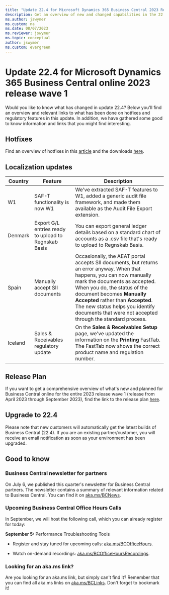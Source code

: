 ```yaml
---
title: "Update 22.4 for Microsoft Dynamics 365 Business Central 2023 Release Wave 1"
description: Get an overview of new and changed capabilities in the 22.4 update of Business Central online, which is part of 2023 release wave 1.
ms.author: jswymer
ms.custom: na
ms.date: 08/07/2023
ms.reviewer: jswymer
ms.topic: conceptual
author: jswymer
ms.custom: evergreen
---
```


# Update 22.4 for Microsoft Dynamics 365 Business Central online 2023 release wave 1

Would you like to know what has changed in update 22.4? Below you'll find an overview and relevant links to what has been done on hotfixes and regulatory features in this update. In addition, we have gathered some good to know information and links that you might find interesting.

## Hotfixes

Find an overview of hotfixes in this [article](https://support.microsoft.com/help/5029765) and the downloads [here](https://aka.ms/BCDownload).

## Localization updates

| Country| Feature  |Description|
|-------------|--------------|--------------|
| W1 | SAF-T functionality is now W1 | We've extracted SAF-T features to W1, added a generic audit file framework, and made them available as the Audit File Export extension. |
| Denmark | Export G/L entries ready to upload to Regnskab Basis |You can export general ledger details based on a standard chart of accounts as a .csv file that's ready to upload to Regnskab Basis.  |
| Spain  | Manually accept SII documents | Occasionally, the AEAT portal accepts SII documents, but returns an error anyway. When that happens, you can now manually mark the documents as accepted. When you do, the status of the document becomes **Manually Accepted** rather than **Accepted**. The new status helps you identify documents that were not accepted through the standard process.  |
| Iceland | Sales & Receivables regulatory update | On the **Sales & Receivables Setup** page, we've updated the information on the **Printing** FastTab. The FastTab now shows the correct product name and regulation number. |

## Release Plan

If you want to get a comprehensive overview of what's new and planned for Business Central online for the entire 2023 release wave 1 (release from April 2023 through September 2023), find the link to the release plan [here](https://aka.ms/BCReleasePlan).

## Upgrade to 22.4

Please note that new customers will automatically get the latest builds of Business Central (22.4). If you are an existing partner/customer, you will receive an email notification as soon as your environment has been upgraded.

## Good to know

### Business Central newsletter for partners

On July 6, we published this quarter's newsletter for Business Central partners. The newsletter contains a summary of relevant information related to Business Central. You can find it on [aka.ms/BCNews](https://aka.ms/BCNews).

### Upcoming Business Central Office Hours Calls

In September, we will host the following call, which you can already register for today:

**September 5:** Performance Troubleshooting Tools

- Register and stay tuned for upcoming calls: [aka.ms/BCOfficeHours](https://aka.ms/BCOfficeHours).

- Watch on-demand recordings: [aka.ms/BCOfficeHoursRecordings](https://aka.ms/BCOfficeHoursRecordings). 

### Looking for an aka.ms link?

Are you looking for an aka.ms link, but simply can't find it? Remember that you can find all aka.ms links on [aka.ms/BCLinks](https://aka.ms/BCLinks). Don't forget to bookmark it!
